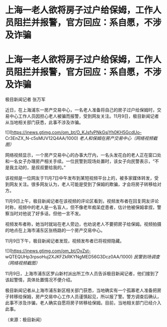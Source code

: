 # 上海一老人欲将房子过户给保姆，工作人员阻拦并报警，官方回应：系自愿，不涉及诈骗

# 上海一老人欲将房子过户给保姆，工作人员阻拦并报警，官方回应：系自愿，不涉及诈骗

极目新闻记者 张万军

近日，在上海浦东一房产交易中心，一名老人准备将自己的房子过户给保姆时，交易中心工作人员因担心老人被骗而报警，受到网友关注。11月9日，极目新闻记者从当地相关部门获悉，此事不涉及诈骗。

![](https://inews.gtimg.com/om_bt/O_KJsfvPNkGsjYh0KH5GcdUo-
Cr3EnZX_N-c5sMUV12Q4AA/1000) _老人和保姆在房产交易中心（网络视频截图）_

网络视频显示，一个房产交易中心的办事大厅内，一名头发花白的老人正在窗口处和一名女子办理房产相关手续。一位民警到现场处置时，该女子向民警表示，“不是我主动的，是叔叔要给我的。”

该视频是一位网友于11月7日中午发布到某短视频平台上的，被多家媒体转发，受到网友关注。很多网友认为，老人可能是受到了保姆的欺骗，才会将房子转移给对方。

11月9日上午，极目新闻记者在该视频的评论区看到，视频发布者在回复网友评论时称，视频中的老人是一名盲人，但不像老年痴呆症患者，估计他被保姆拿捏，警察当时对他说了好多话，但他一言不发。

视频发布者称，她当时就站在老人旁边，也劝说老人不要把房子给保姆。视频拍摄的地点在上海市浦东区张杨路的一个房产交易中心。

11月9日下午，极目新闻记者发现，视频发布者已将视频隐藏。

![](https://inews.gtimg.com/om_bt/OvZst-
wQTEQUHp3rpsoHuj2XJKFZkRKYNgMED56G3Dcz0AA/1000) _民警到场调查（网络视频截图）_

11月9日，上海市浦东区罗山新村派出所工作人员告诉极目新闻记者，他们接到了该起警情，具体处置情况不便介绍。

极目新闻记者从上海市浦东新区相关部门获悉，当地确实有一个孤寡老人准备把房子转移给保姆，房产交易中心工作人员谨慎起见，所以报了警。警方调查后确认，此事不涉及诈骗，老人确实自愿将房子转移给保姆。目前，当地相关部门已经介入此事。

（来源：极目新闻）

